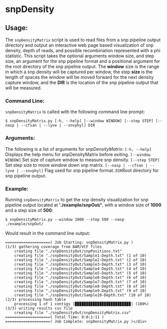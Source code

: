 # snpDensity
## Usage:
 The `snpDensityMatrix` script is used to read files from a snp pipeline output directory and output an interactive web page based visualization of snp density, depth of reads, and possible recombination represented with a phi statistic. This script takes the optional arguments window size, and step size, an argument for the snp pipeline format and a positional argument for the root directory of the snp pipeline output. The **window** size is the range in which a snp density will be captured per window, the step **size** is the length of spaces the window will be moved forward for the next density capture window, and the **DIR** is the location of the snp pipeline output that will be measured.

### Command Line:
`snpDensityMatrix` is called with the following command line prompt:
```
$ snpDensityMatrix.py [-h, --help] [--window WINDOW] [--step STEP] [--nasp | --cfsan | --lyve | --snvphyl] DIR
```

### Arguments:
The following is a list of arguments for *snpDensityMatrix*:
`[-h, --help]` Displays the help menu for snpDensityMatrix before exiting.
`[--window WINDOW]` Set size of capture window to measure snp density.
`[--step STEP]` Set step size to move window down snp matrix.
`[--nasp | --cfsan | --lyve | --snvphyl]` Flag used for snp pipeline format.
`DIR`Root directory for snp pipeline output.

### Example:
Running `snpDensityMatrix` to get the snp density visualization for snp pipeline output located at **'./example/snpOut/'**, with a window size of **1000** and a step size of **500**:
```
$ snpDensityMatrix.py --window 1000 --step 500 --nasp ./example/snpOut/
```
Would result in the command line output:</p>
```
====================( Job Starting: snpDensityMatrix.py )
(1/3) gathering coverage from BAM/VCF files
    creating file "./snpDensityOut/snpPositions.txt"
    creating file "./snpDensityOut/Sample1-Depth.txt" (1 of 10)
    creating file "./snpDensityOut/Sample2-Depth.txt" (2 of 10)
    creating file "./snpDensityOut/Sample3-Depth.txt" (3 of 10)
    creating file "./snpDensityOut/Sample4-Depth.txt" (4 of 10)
    creating file "./snpDensityOut/Sample5-Depth.txt" (5 of 10)
    creating file "./snpDensityOut/Sample6-Depth.txt" (6 of 10)
    creating file "./snpDensityOut/Sample7-Depth.txt" (7 of 10)
    creating file "./snpDensityOut/Sample8-Depth.txt" (8 of 10)
    creating file "./snpDensityOut/Sample9-Depth.txt" (9 of 10)
    creating file "./snpDensityOut/Sample10-Depth.txt" (10 of 10)
(2/3) processing hash table
    processing 1 of 1 contigs |▉▉▉▉▉▉▉▉▉▉▉▉▉▉▉▉▉▉▉▉▉▉▉▉▉| (100%)
(3/3) writing results csv file
    creating file "./snpDensityOut/snpDensityMatrix.csv"
====================( Total Time: 0:0:1:11 )
====================( Job Complete: snpDensityMatrix.py )</div>
```
